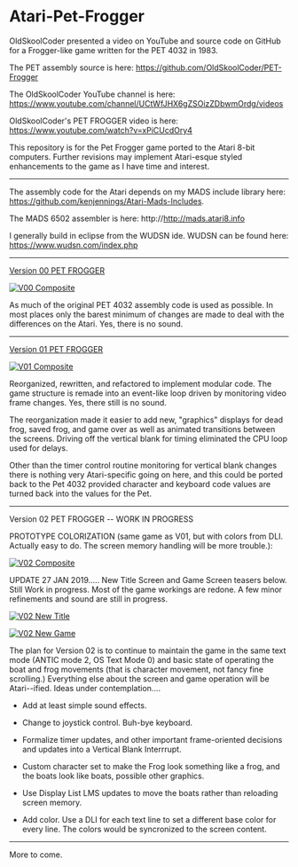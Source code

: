 # Atari-Pet-Frogger

OldSkoolCoder presented a video on YouTube and source code on GitHub for a Frogger-like game written for the PET 4032 in 1983.

The PET assembly source is here:  https://github.com/OldSkoolCoder/PET-Frogger

The OldSkoolCoder YouTube channel is here:  https://www.youtube.com/channel/UCtWfJHX6gZSOizZDbwmOrdg/videos

OldSkoolCoder's PET FROGGER video is here:  https://www.youtube.com/watch?v=xPiCUcdOry4

This repository is for the Pet Frogger game ported to the Atari 8-bit computers.  Further revisions may implement Atari-esque styled enhancements to the game as I have time and interest.

---

The assembly code for the Atari depends on my MADS include library here: https://github.com/kenjennings/Atari-Mads-Includes.  

The MADS 6502 assembler is here: http://http://mads.atari8.info

I generally build in eclipse from the WUDSN ide.  WUDSN can be found here: https://www.wudsn.com/index.php

---

[Version 00 PET FROGGER](https://github.com/kenjennings/Atari-Pet-Frogger/blob/master/Frogger00/README_V00.md "Version 00 Atari PET FROGGER") 

[![V00 Composite](https://github.com/kenjennings/Atari-Pet-Frogger/raw/master/Frogger00/V00_Composite.png)](https://github.com/kenjennings/Atari-Pet-Frogger/blob/master/Frogger00/README_V00.md)

As much of the original PET 4032 assembly code is used as possible.  In most places only the barest minimum of changes are made to deal with the differences on the Atari.  Yes, there is no sound.

---

[Version 01 PET FROGGER](https://github.com/kenjennings/Atari-Pet-Frogger/blob/master/Frogger01/README_V01.md "Version 01 Atari PET FROGGER") 

[![V01 Composite](https://github.com/kenjennings/Atari-Pet-Frogger/raw/master/Frogger01/V01_Composite.png)](https://github.com/kenjennings/Atari-Pet-Frogger/blob/master/Frogger01/README_V01.md)

Reorganized, rewritten, and refactored to implement modular code.  The game structure is remade into an event-like loop driven by monitoring video frame changes.  Yes, there still is no sound.

The reorganization made it easier to add new, "graphics" displays for dead frog, saved frog, and game over as well as animated transitions between the screens.  Driving off the vertical blank for timing eliminated the CPU loop used for delays.

Other than the timer control routine monitoring for vertical blank changes there is nothing very Atari-specific going on here, and this could be ported back to the Pet 4032 provided character and keyboard code values are turned back into the values for the Pet.

---

Version 02 PET FROGGER -- WORK IN PROGRESS

PROTOTYPE COLORIZATION (same game as V01, but with colors from DLI.  Actually easy to do. The screen memory handling will be more trouble.):

[![V02 Composite](https://github.com/kenjennings/Atari-Pet-Frogger/raw/master/Frogger02/V02_ProtoComposite.png)](https://github.com/kenjennings/Atari-Pet-Frogger/blob/master/Frogger02/README_V02.md)

UPDATE 27 JAN 2019.....   New Title Screen and Game Screen teasers below.  Still Work in progress.  Most of the game workings are redone.  A few minor refinements and sound are still in progress.

[![V02 New Title](https://github.com/kenjennings/Atari-Pet-Frogger/raw/master/Frogger02/V02_NewProtoTitle.png)](https://github.com/kenjennings/Atari-Pet-Frogger/blob/master/Frogger02/README_V02.md)

[![V02 New Game](https://github.com/kenjennings/Atari-Pet-Frogger/raw/master/Frogger02/V02_NewProtoGame.png)](https://github.com/kenjennings/Atari-Pet-Frogger/blob/master/Frogger02/README_V02.md)

The plan for Version 02 is to continue to maintain the game in the same text mode (ANTIC mode 2, OS Text Mode 0) and basic state of operating the boat and frog movements (that is character movement, not fancy fine scrolling.)  Everything else about the screen and game operation will be Atari--ified.  Ideas under contemplation....

- Add at least simple sound effects.

- Change to joystick control.   Buh-bye keyboard.

- Formalize timer updates, and other important frame-oriented decisions and updates into a Vertical Blank Interrrupt.

- Custom character set to make the Frog look something like a frog, and the boats look like boats, possible other graphics.

- Use Display List LMS updates to move the boats rather than reloading screen memory. 

- Add color.  Use a DLI for each text line to set a different base color for every line.  The colors would be syncronized to the screen content.

---

More to come.
